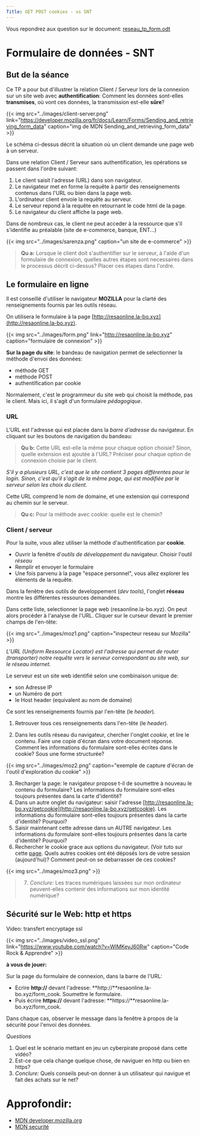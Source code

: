 ```yaml
---
Title: GET POST cookies - vs SNT
---
```


Vous repondrez aux question sur le document: [reseau_tp_form.odt](/pdf/NSI_1/reseau_tp_form_snt.odt)

# Formulaire de données - SNT
## But de la séance
Ce TP a pour but d'illustrer la relation Client / Serveur lors de la connexion sur un site web avec **authentification**: Comment les données sont-elles **transmises**, où vont ces  données, la transmission est-elle **sûre**? 

{{< img src="../images/client-server.png" link="https://developer.mozilla.org/fr/docs/Learn/Forms/Sending_and_retrieving_form_data" caption="img de MDN Sending_and_retrieving_form_data" >}}

Le schéma ci-dessus décrit la situation où un client demande une page web à un serveur.

Dans une relation Client / Serveur sans authentification, les opérations se passent dans l'ordre suivant:



1. Le client saisit l'adresse (URL) dans son navigateur. 
2. Le navigateur met en forme la requête à partir des renseignements contenus dans l'URL ou bien dans la page web. 
3. L'ordinateur client envoie la requête au serveur. 
4. Le serveur repond à la requête en retournant le code html de la page.
5. Le navigateur du client affiche la page web.

Dans de nombreux cas, le client ne peut acceder à la ressource que s'il s'identifie au préalable (site de e-commerce, banque, ENT...)

{{< img src="../images/sarenza.png" caption="un site de e-commerce" >}}

> **Qu a:** Lorsque le client doit s'authentifier sur le serveur, à l'aide d'un formulaire de connexion, quelles autres étapes sont necessaires dans le processus décrit ci-dessus? Placer ces étapes dans l'ordre.

## Le formulaire en ligne
Il est conseillé d'utiliser le navigateur **MOZILLA** pour la clarté des renseignements fournis par les outils réseau.

On utilisera le formulaire à la page [http://resaonline.la-bo.xyz](http://resaonline.la-bo.xyz). 

{{< img src="../images/form.png" link="http://resaonline.la-bo.xyz" caption="formulaire de connexion" >}}

**Sur la page du site**: le bandeau de navigation permet de selectionner la méthode d'envoi des données:

* méthode GET
* méthode POST
* authentification par cookie

Normalement, c'est le programmeur du site web qui choisit la méthode, pas le client. Mais ici, il s'agit d'un formulaire *pédagogique*.

### URL
L'URL est l'adresse qui est placée dans la *barre d'adresse* du navigateur. En cliquant sur les boutons de navigation du bandeau:

> **Qu b:** Cette URL est-elle la même pour chaque option choisie? Sinon, quelle extension est ajoutée à l'URL? Préciser pour chaque option de connexion choisie par le client.

*S'il y a plusieurs URL, c'est que le site contient 3 pages différentes pour le login. Sinon, c'est qu'il s'agit de la même page, qui est modifiée par le serveur selon les choix du client.*

Cette URL comprend le nom de domaine, et une extension qui correspond au chemin sur le serveur. 

> **Qu c:** Pour la méthode avec cookie: quelle est le chemin?

### Client / serveur
Pour la suite, vous allez utiliser la méthode d'authentification par **cookie**.

* Ouvrir la fenêtre d'*outils de développement* du navigateur. Choisir l'outil *réseau*
* Remplir et envoyer le formulaire
* Une fois parvenu à la page "espace personnel", vous allez explorer les éléments de la requête.

Dans la fenêtre des outils de developpement (*dev tools*), l'onglet **réseau** montre les différentes ressources demandées.

Dans cette liste, selectionner la page web (resaonline.la-bo.xyz). On peut alors procéder à l'analyse de l'URL. Cliquer sur le curseur devant le premier champs de l'en-tête:

{{< img src="../images/moz1.png" caption="inspecteur reseau sur Mozilla" >}}

*L’URL (Uniform Ressource Locator) est l'adresse qui permet de router (transporter) notre requête vers le serveur correspondant au site web, sur le réseau internet.*

Le serveur est un site web identifié selon une combinaison unique de:

* son Adresse IP
* un Numéro de port
* le Host header (equivalent au nom de domaine)

Ce sont les renseignements fournis par l'en-tête (le *header*).


1. Retrouver tous ces renseignements dans l'en-tête (le *header*).

2. Dans les outils réseau du navigateur, chercher l'onglet *cookie*, et lire le contenu. Faire une copie d'écran dans votre document réponse. Comment les informations du formulaire sont-elles écrites dans le cookie? Sous une forme structurée?

{{< img src="../images/moz2.png" caption="exemple de capture d'écran de l'outil d'exploration du cookie" >}}

3. Recharger la page: le navigateur propose t-il de soumettre à nouveau le contenu du formulaire? Les informations du formulaire sont-elles toujours présentes dans la carte d'identité?
4. Dans un autre onglet du navigateur: saisir l'adresse [http://resaonline.la-bo.xyz/getcookie](http://resaonline.la-bo.xyz/getcookie). Les informations du formulaire sont-elles toujours présentes dans la carte d'identité? Pourquoi?
5. Saisir maintenant cette adresse dans un AUTRE navigateur. Les informations du formulaire sont-elles toujours présentes dans la carte d'identité? Pourquoi?
6. Rechercher le cookie grace aux options du navigateur. (Voir tuto sur cette [page](https://support.mozilla.org/fr/kb/cookies-informations-sites-enregistrent). Quels autres cookies ont été déposés lors de votre session (aujourd'hui)? Comment peut-on se debarrasser de ces cookies?

{{< img src="../images/moz3.png" >}}

> 7. *Conclure:* Les traces numériques laissées sur mon ordinateur peuvent-elles contenir des informations sur mon identité numérique?

## Sécurité sur le Web: http et https
Video: transfert encryptage ssl

{{< img src="../images/video_ssl.png" link="https://www.youtube.com/watch?v=WIMKeyJ60Rw" caption="Code Rock & Apprendre" >}}

**à vous de jouer:** 

Sur la page du formulaire de connexion, dans la barre de l'URL:

* Ecrire **http://** devant l'adresse: **http://**resaonline.la-bo.xyz/form_cook. Soumettre le formulaire. 
* Puis écrire **https://** devant l'adresse: **https://**resaonline.la-bo.xyz/form_cook.

Dans chaque cas, observer le message dans la fenêtre à propos de la sécurité pour l'envoi des données. 



*Questions*

1. Quel est le scénario mettant en jeu un cyberpirate proposé dans cette vidéo?
2. Est-ce que cela change quelque chose, de naviguer en http ou bien en https?
3. *Conclure:* Quels conseils peut-on donner à un utilisateur qui navigue et fait des achats sur le net?

# Approfondir: 
* [MDN developer.mozilla.org](https://developer.mozilla.org/fr/docs/Learn/Forms/Sending_and_retrieving_form_data)
* [MDN securité](https://developer.mozilla.org/fr/docs/Learn/Server-side/First_steps/Website_security)

